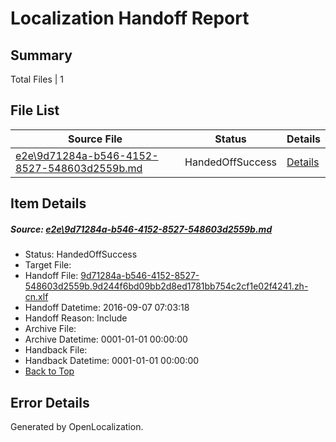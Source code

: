 # <a name='report-top'></a> Localization Handoff Report

## Summary
 Total Files | 1

## File List
 Source File | Status | Details 
 ----------- | ------ | ------- 
 [e2e\9d71284a-b546-4152-8527-548603d2559b.md](https://github.com/OpenLocalizationTestOrg/ol-test0/blob/f82c51bf60c08c5c88a6deff88119d8c01105862/e2e/9d71284a-b546-4152-8527-548603d2559b.md) | HandedOffSuccess | [Details](#6f47187c367caa9b0495d40be4807d936f664d498)

## Item Details
##### <a name='6f47187c367caa9b0495d40be4807d936f664d498'></a> Source: [e2e\9d71284a-b546-4152-8527-548603d2559b.md](https://github.com/OpenLocalizationTestOrg/ol-test0/blob/f82c51bf60c08c5c88a6deff88119d8c01105862/e2e/9d71284a-b546-4152-8527-548603d2559b.md)
* Status: HandedOffSuccess
* Target File: 
* Handoff File: [9d71284a-b546-4152-8527-548603d2559b.9d244f6bd09bb2d8ed1781bb754c2cf1e02f4241.zh-cn.xlf](https://github.com/OpenLocalizationTestOrg/ol-test0-handoff/blob/0025c1e4076f24489628bbf09ad90231d8352c19/ol-handoff/OpenLocalizationTestOrg/ol-test0-zhcn/ci/ht/9d71284a-b546-4152-8527-548603d2559b.9d244f6bd09bb2d8ed1781bb754c2cf1e02f4241.zh-cn.xlf)
* Handoff Datetime: 2016-09-07 07:03:18
* Handoff Reason: Include
* Archive File: 
* Archive Datetime: 0001-01-01 00:00:00
* Handback File: 
* Handback Datetime: 0001-01-01 00:00:00
* [Back to Top](#report-top)


## Error Details

Generated by OpenLocalization.
